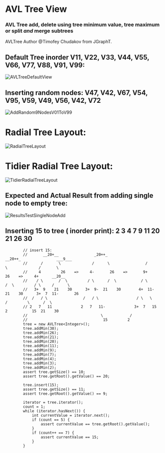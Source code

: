 # AVL Tree View
### AVL Tree add, delete using tree minimum value, tree maximum or split _and_ merge subtrees
AVLTree Author @Timofey Chudakov from JGraphT.

## Default Tree inorder V11, V22, V33, V44, V55, V66, V77, V88, V91, V99:
![AVLTreeDefaultView](https://user-images.githubusercontent.com/54422342/173126062-152b807a-3698-4619-9557-9730eb95d861.jpg)

## Inserting random nodes: V47, V42, V67, V54, V95, V59, V49, V56, V42, V72 

![AddRandom9NodesV01ToV99](https://user-images.githubusercontent.com/54422342/173126082-96b397f8-7e79-4a54-945c-1a889db953a7.jpg)

# Radial Tree Layout:
![RadialTreeLayout](https://user-images.githubusercontent.com/54422342/173126376-6d48fbbd-0c23-404b-aa14-8be4537f769f.jpg)

# Tidier Radial Tree Layout:
![TidierRadialTreeLayout](https://user-images.githubusercontent.com/54422342/173126494-27283020-2317-4ce7-9139-6617181c6bf5.jpg)

## Expected and Actual Result from adding single node to empty tree: 
![ResultsTestSingleNodeAdd](https://user-images.githubusercontent.com/54422342/173126455-7f9bc6b1-6279-400b-ba2e-7f72b3e38e30.jpg)

## Inserting 15 to tree ( inorder print): 2 3 4 7 9 11 20 21 26 30
            // insert 15:
            //       __20+__                _20++_                  __20++_                ___9___
            //      /       \              /      \                /       \              /       \
            //     4         26    =>     4-       26    =>       9+        26    =>     4+      __20__
            //    / \       /  \         / \      /  \           / \       /  \         / \     /      \
            //   3+  9    21    30      3+  9-  21    30        4+  11-  21    30      3+  7  11-       26
            //  /   / \                /   / \                 / \   \                /         \      /  \
            // 2   7   11             2   7   11-             3+  7   15             2           15  21    30
            //                                 \            /
            //                                  15         2
            tree = new AVLTree<Integer>();
            tree.addMin(30);
            tree.addMin(26);
            tree.addMin(21);
            tree.addMin(20);
            tree.addMin(11);
            tree.addMin(9);
            tree.addMin(7);
            tree.addMin(4);
            tree.addMin(3);
            tree.addMin(2);
            assert tree.getSize() == 10;
            assert tree.getRoot().getValue() == 20;

            tree.insert(15);
            assert tree.getSize() == 11;
            assert tree.getRoot().getValue() == 9;

            iterator = tree.iterator();
            count = 1;
            while (iterator.hasNext()) {
                int currentValue = iterator.next();
                if (count == 5) {
                    assert currentValue == tree.getRoot().getValue();
                }
                if (count++ == 7) {
                    assert currentValue == 15;
                }
            }


